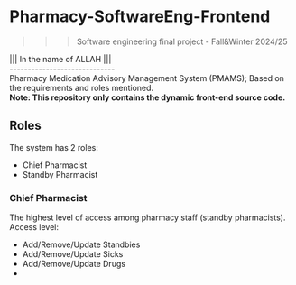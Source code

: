 ﻿# Pharmacy-SoftwareEng-Frontend
>>> Software engineering final project - Fall&Winter 2024/25

||| In the name of ALLAH ||| <br />
----------------------------- <br />
Pharmacy Medication Advisory Management System (PMAMS); Based on the requirements and roles mentioned.<br />
**Note: This repository only contains the dynamic front-end source code.**

## Roles 

The system has 2 roles:
- Chief Pharmacist
- Standby Pharmacist

### Chief Pharmacist

The highest level of access among pharmacy staff (standby pharmacists).
Access level:
- Add/Remove/Update Standbies
- Add/Remove/Update Sicks
- Add/Remove/Update Drugs
- 
